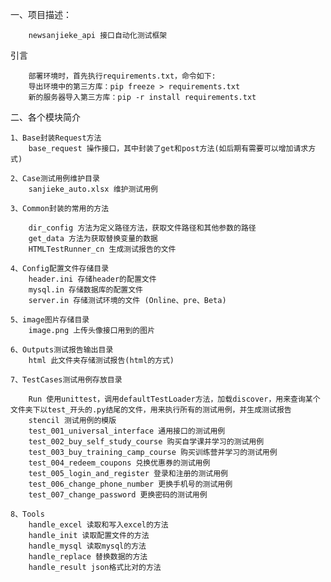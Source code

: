 一、项目描述：

        newsanjieke_api 接口自动化测试框架
引言
        
        部署环境时，首先执行requirements.txt，命令如下:
        导出环境中的第三方库：pip freeze > requirements.txt
        新的服务器导入第三方库：pip -r install requirements.txt
    
二、各个模块简介

    1、Base封装Request方法
        base_request 操作接口，其中封装了get和post方法(如后期有需要可以增加请求方式)
    
    2、Case测试用例维护目录
        sanjieke_auto.xlsx 维护测试用例

    3、Common封装的常用的方法
        
        dir_config 方法为定义路径方法，获取文件路径和其他参数的路径
        get_data 方法为获取替换变量的数据
        HTMLTestRunner_cn 生成测试报告的文件
        
    4、Config配置文件存储目录
        header.ini 存储header的配置文件
        mysql.in 存储数据库的配置文件
        server.in 存储测试环境的文件 (Online、pre、Beta)

    5、image图片存储目录
        image.png 上传头像接口用到的图片
        
    6、Outputs测试报告输出目录
        html 此文件夹存储测试报告(html的方式)
        
    7、TestCases测试用例存放目录
    
        Run 使用unittest，调用defaultTestLoader方法，加载discover，用来查询某个文件夹下以test_开头的.py结尾的文件，用来执行所有的测试用例，并生成测试报告
        stencil 测试用例的模版
        test_001_universal_interface 通用接口的测试用例
        test_002_buy_self_study_course 购买自学课并学习的测试用例
        test_003_buy_training_camp_course 购买训练营并学习的测试用例
        test_004_redeem_coupons 兑换优惠券的测试用例
        test_005_login_and_register 登录和注册的测试用例
        test_006_change_phone_number 更换手机号的测试用例
        test_007_change_password 更换密码的测试用例
       
    8、Tools
        handle_excel 读取和写入excel的方法
        handle_init 读取配置文件的方法
        handle_mysql 读取mysql的方法
        handle_replace 替换数据的方法
        handle_result json格式比对的方法
